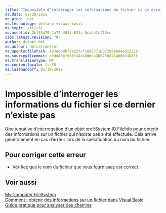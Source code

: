 ```yaml
---
title: "Impossible d’interroger les informations du fichier si ce dernier n’existe pas"
ms.date: 07/20/2015
ms.prod: .net
ms.technology: devlang-visual-basic
ms.topic: article
ms.assetid: 2bf50d79-2a74-403f-833c-6cabd2c213ce
caps.latest.revision: "9"
author: dotnet-bot
ms.author: dotnetcontent
ms.openlocfilehash: 493ebb8bf2e237cf16d237160729668d4ed12128
ms.sourcegitcommit: c0dd436f6f8f44dc80dc43b07f6841a00b74b23f
ms.translationtype: MT
ms.contentlocale: fr-FR
ms.lasthandoff: 01/19/2018
---
```

# <a name="file-information-cannot-be-queried-if-the-file-does-not-exist"></a>Impossible d’interroger les informations du fichier si ce dernier n’existe pas
Une tentative d’interrogation d’un objet <xref:System.IO.FileInfo> pour obtenir des informations sur un fichier qui n’existe pas a été effectuée. Cela arrive généralement en cas d’erreur lors de la spécification du nom du fichier.  
  
## <a name="to-correct-this-error"></a>Pour corriger cette erreur  
  
-   Vérifiez que le nom du fichier que vous fournissez est correct.  
  
## <a name="see-also"></a>Voir aussi  
 [My.Computer.FileSystem](xref:Microsoft.VisualBasic.FileIO.FileSystem)  
 [Comment : obtenir des informations sur un fichier dans Visual Basic](http://msdn.microsoft.com/library/ca0720ec-f40e-4c11-9748-0ce1685c78f0)  
 [Guide pratique pour analyser des chemins](../../visual-basic/developing-apps/programming/drives-directories-files/how-to-parse-file-paths.md)
